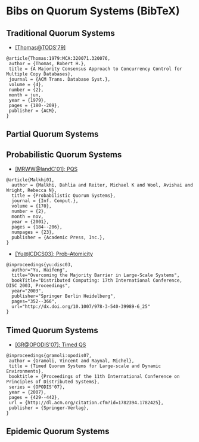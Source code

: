 # Bibs on Quorum Systems (BibTeX)

## Traditional Quorum Systems
- [[Thomas@TODS'79]](http://dl.acm.org/citation.cfm?id=320076)
```
@article{Thomas:1979:MCA:320071.320076,
 author = {Thomas, Robert H.},
 title = {A Majority Consensus Approach to Concurrency Control for Multiple Copy Databases},
 journal = {ACM Trans. Database Syst.},
 volume = {4},
 number = {2},
 month = jun,
 year = {1979},
 pages = {180--209},
 publisher = {ACM},
} 
```

## Partial Quorum Systems

## Probabilistic Quorum Systems
- [[MRWW@IandC'01]; PQS](http://dl.acm.org/citation.cfm?id=506064&preflayout=tabs)
```
@article{Malkhi01,
  author = {Malkhi, Dahlia and Reiter, Michael K and Wool, Avishai and Wright, Rebecca N},
  title = {Probabilistic Quorum Systems},
  journal = {Inf. Comput.},
  volume = {170},
  number = {2},
  month = nov,
  year = {2001},
  pages = {184--206},
  numpages = {23},
  publisher = {Academic Press, Inc.},
}
```

- [[Yu@ICDCS03]; Prob-Atomicity](http://link.springer.com/chapter/10.1007%2F978-3-540-39989-6_25)
```
@inproceedings{yu:disc03,
  author="Yu, Haifeng",
  title="Overcoming the Majority Barrier in Large-Scale Systems",
  bookTitle="Distributed Computing: 17th International Conference, DISC 2003, Proceedings",
  year="2003",
  publisher="Springer Berlin Heidelberg",
  pages="352--366",
  url="http://dx.doi.org/10.1007/978-3-540-39989-6_25"
}
```

## Timed Quorum Systems

- [[GR@OPODIS'07]; Timed QS](http://dl.acm.org/citation.cfm?id=1782425)
```
@inproceedings{gramoli:opodis07,
 author = {Gramoli, Vincent and Raynal, Michel},
 title = {Timed Quorum Systems for Large-scale and Dynamic Environments},
 booktitle = {Proceedings of the 11th International Conference on Principles of Distributed Systems},
 series = {OPODIS'07},
 year = {2007},
 pages = {429--442},
 url = {http://dl.acm.org/citation.cfm?id=1782394.1782425},
 publisher = {Springer-Verlag},
} 
```

## Epidemic Quorum Systems
